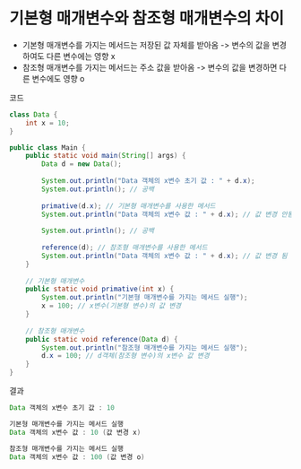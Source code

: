# 기본형 매개변수와 참조형 매개변수의 차이
  - 기본형 매개변수를 가지는 메서드는 저장된 값 자체를 받아옴 -> 변수의 값을 변경하여도 다른 변수에는 영향 x
  - 참조형 매개변수를 가지는 메서드는 주소 값을 받아옴 -> 변수의 값을 변경하면 다른 변수에도 영향 o
    
코드
```java
class Data {
	int x = 10;
}

public class Main {
	public static void main(String[] args) {
		Data d = new Data();
		
		System.out.println("Data 객체의 x변수 초기 값 : " + d.x);
		System.out.println(); // 공백
		
		primative(d.x); // 기본형 매개변수를 사용한 메서드
		System.out.println("Data 객체의 x변수 값 : " + d.x); // 값 변경 안됨
		
		System.out.println(); // 공백
		
		reference(d); // 참조형 매개변수를 사용한 메서드
		System.out.println("Data 객체의 x변수 값 : " + d.x); // 값 변경 됨
	}
	
	// 기본형 매개변수
	public static void primative(int x) {
		System.out.println("기본형 매개변수를 가지는 메서드 실행");
		x = 100; // x변수(기본형 변수)의 값 변경
	}
	
	// 참조형 매개변수
	public static void reference(Data d) {
		System.out.println("참조형 매개변수를 가지는 메서드 실행");
		d.x = 100; // d객체(참조형 변수)의 x변수 값 변경
	}
}
```
결과
```java
Data 객체의 x변수 초기 값 : 10

기본형 매개변수를 가지는 메서드 실행
Data 객체의 x변수 값 : 10 (값 변경 x)

참조형 매개변수를 가지는 메서드 실행
Data 객체의 x변수 값 : 100 (값 변경 o)

```
